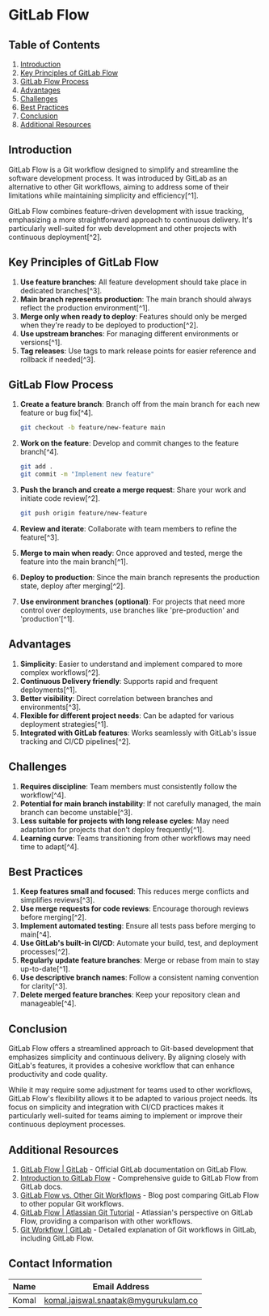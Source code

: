 # GitLab Flow 

## Table of Contents

1. [Introduction](#introduction)
2. [Key Principles of GitLab Flow](#key-principles-of-gitlab-flow)
3. [GitLab Flow Process](#gitlab-flow-process)
4. [Advantages](#advantages)
5. [Challenges](#challenges)
6. [Best Practices](#best-practices)
7. [Conclusion](#conclusion)
8. [Additional Resources](#additional-resources)

## Introduction

GitLab Flow is a Git workflow designed to simplify and streamline the software development process. It was introduced by GitLab as an alternative to other Git workflows, aiming to address some of their limitations while maintaining simplicity and efficiency[^1].

GitLab Flow combines feature-driven development with issue tracking, emphasizing a more straightforward approach to continuous delivery. It's particularly well-suited for web development and other projects with continuous deployment[^2].

## Key Principles of GitLab Flow

1. **Use feature branches**: All feature development should take place in dedicated branches[^3].
2. **Main branch represents production**: The main branch should always reflect the production environment[^1].
3. **Merge only when ready to deploy**: Features should only be merged when they're ready to be deployed to production[^2].
4. **Use upstream branches**: For managing different environments or versions[^1].
5. **Tag releases**: Use tags to mark release points for easier reference and rollback if needed[^3].

## GitLab Flow Process

1. **Create a feature branch**: Branch off from the main branch for each new feature or bug fix[^4].

    ```bash
    git checkout -b feature/new-feature main
    ```

2. **Work on the feature**: Develop and commit changes to the feature branch[^4].

    ```bash
    git add .
    git commit -m "Implement new feature"
    ```

3. **Push the branch and create a merge request**: Share your work and initiate code review[^2].

    ```bash
    git push origin feature/new-feature
    ```

4. **Review and iterate**: Collaborate with team members to refine the feature[^3].

5. **Merge to main when ready**: Once approved and tested, merge the feature into the main branch[^1].

6. **Deploy to production**: Since the main branch represents the production state, deploy after merging[^2].

7. **Use environment branches (optional)**: For projects that need more control over deployments, use branches like 'pre-production' and 'production'[^1].

## Advantages

1. **Simplicity**: Easier to understand and implement compared to more complex workflows[^2].
2. **Continuous Delivery friendly**: Supports rapid and frequent deployments[^1].
3. **Better visibility**: Direct correlation between branches and environments[^3].
4. **Flexible for different project needs**: Can be adapted for various deployment strategies[^1].
5. **Integrated with GitLab features**: Works seamlessly with GitLab's issue tracking and CI/CD pipelines[^2].

## Challenges

1. **Requires discipline**: Team members must consistently follow the workflow[^4].
2. **Potential for main branch instability**: If not carefully managed, the main branch can become unstable[^3].
3. **Less suitable for projects with long release cycles**: May need adaptation for projects that don't deploy frequently[^1].
4. **Learning curve**: Teams transitioning from other workflows may need time to adapt[^4].

## Best Practices

1. **Keep features small and focused**: This reduces merge conflicts and simplifies reviews[^3].
2. **Use merge requests for code reviews**: Encourage thorough reviews before merging[^2].
3. **Implement automated testing**: Ensure all tests pass before merging to main[^4].
4. **Use GitLab's built-in CI/CD**: Automate your build, test, and deployment processes[^2].
5. **Regularly update feature branches**: Merge or rebase from main to stay up-to-date[^1].
6. **Use descriptive branch names**: Follow a consistent naming convention for clarity[^3].
7. **Delete merged feature branches**: Keep your repository clean and manageable[^4].

## Conclusion

GitLab Flow offers a streamlined approach to Git-based development that emphasizes simplicity and continuous delivery. By aligning closely with GitLab's features, it provides a cohesive workflow that can enhance productivity and code quality.

While it may require some adjustment for teams used to other workflows, GitLab Flow's flexibility allows it to be adapted to various project needs. Its focus on simplicity and integration with CI/CD practices makes it particularly well-suited for teams aiming to implement or improve their continuous deployment processes.

## Additional Resources

1. [GitLab Flow | GitLab](https://about.gitlab.com/topics/version-control/what-is-gitlab-flow/) - Official GitLab documentation on GitLab Flow.
2. [Introduction to GitLab Flow](https://docs.gitlab.com/ee/topics/gitlab_flow.html) - Comprehensive guide to GitLab Flow from GitLab docs.
3. [GitLab Flow vs. Other Git Workflows](https://about.gitlab.com/blog/2020/03/05/what-is-gitlab-flow/) - Blog post comparing GitLab Flow to other popular Git workflows.
4. [GitLab Flow | Atlassian Git Tutorial](https://www.atlassian.com/git/tutorials/comparing-workflows/gitflow-workflow) - Atlassian's perspective on GitLab Flow, providing a comparison with other workflows.
5. [Git Workflow | GitLab](https://docs.gitlab.com/ee/topics/git/git_workflow.html) - Detailed explanation of Git workflows in GitLab, including GitLab Flow.

## Contact Information 
|Name|Email Address|
|:---:|:---:|
|Komal|komal.jaiswal.snaatak@mygurukulam.co|
